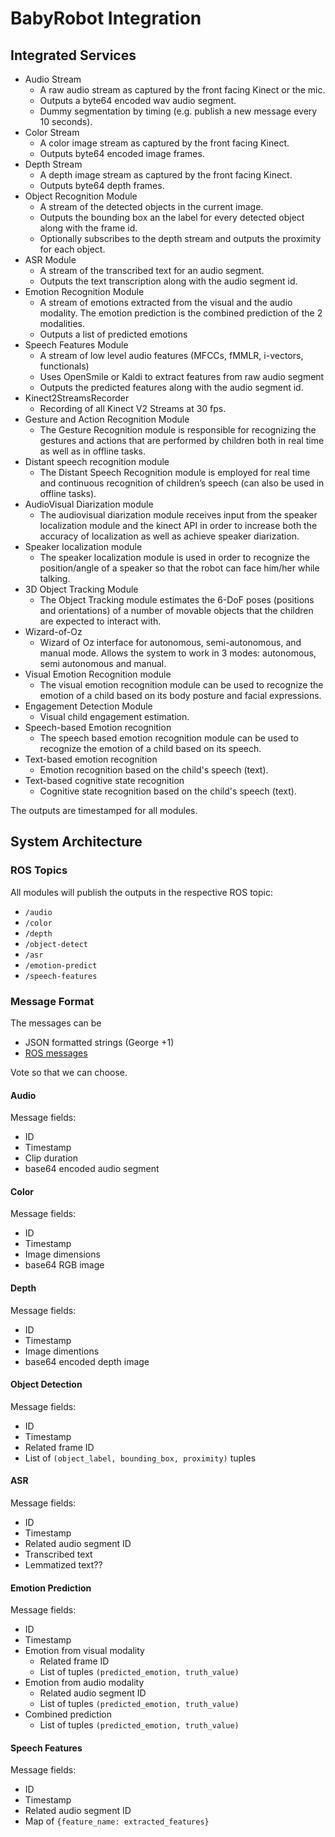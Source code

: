 # BabyRobot Integration

## Integrated Services

- Audio Stream
  - A raw audio stream as captured by the front facing Kinect or the mic. 
  - Outputs a byte64 encoded wav audio segment.
  - Dummy segmentation by timing (e.g. publish a new message every 10 seconds).
- Color Stream
  - A color image stream as captured by the front facing Kinect.
  - Outputs byte64 encoded image frames.
- Depth Stream
  - A depth image stream as captured by the front facing Kinect.
  - Outputs byte64 depth frames.
- Object Recognition Module
  - A stream of the detected objects in the current image.
  - Outputs the bounding box an the label for every detected object along with the frame id.
  - Optionally subscribes to the depth stream and outputs the proximity for each object. 
- ASR Module
  - A stream of the transcribed text for an audio segment.
  - Outputs the text transcription along with the audio segment id.
- Emotion Recognition Module
  - A stream of emotions extracted from the visual and the audio modality. 
    The emotion prediction is the combined prediction of the 2 modalities.
  - Outputs a list of predicted emotions
- Speech Features Module
  - A stream of low level audio features (MFCCs, fMMLR, i-vectors, functionals)
  - Uses OpenSmile or Kaldi to extract features from raw audio segment
  - Outputs the predicted features along with the audio segment id.
- Kinect2StreamsRecorder
  - Recording of all Kinect V2 Streams at 30 fps.
- Gesture and Action Recognition Module
  - The Gesture Recognition module is responsible for recognizing the gestures and actions that are performed by children both in real time as well as in offline tasks. 
-  Distant speech recognition module 
    - The Distant Speech Recognition module is employed for real time and continuous recognition of children’s speech (can also be used in offline tasks).
- AudioVisual Diarization module
  - The audiovisual diarization module receives input from the speaker localization module and the kinect API in order to increase both the accuracy of localization as well as achieve speaker diarization. 
- Speaker localization module
    - The speaker localization module is used in order to recognize the position/angle of a speaker so that the robot can face him/her while talking. 
- 3D Object Tracking Module
  - The Object Tracking module estimates the 6-DoF poses (positions and orientations) of a number of movable objects that the children are expected to interact with.
- Wizard-of-Oz
  - Wizard of Oz interface for autonomous, semi-autonomous, and manual mode. Allows the system to work in 3 modes: autonomous, semi autonomous and manual.
- Visual Emotion Recognition module 
  - The visual emotion recognition module can be used to recognize the emotion of a child based on its body posture and facial expressions. 
- Engagement Detection Module
  - Visual child engagement estimation.
- Speech-based Emotion recognition
  - The speech based emotion recognition module can be used to recognize the emotion of a child based on its speech.
- Text-based emotion recognition
  - Emotion recognition based on the child's speech (text).
- Text-based cognitive state recognition
  - Cognitive state recognition based on the child's speech (text).


The outputs are timestamped for all modules.

## System Architecture

### ROS Topics

All modules will publish the outputs in the respective ROS topic:
- `/audio`
- `/color`
- `/depth` 
- `/object-detect`
- `/asr`
- `/emotion-predict`
- `/speech-features`

### Message Format

The messages can be 
- JSON formatted strings (George +1)
- [ROS messages](http://wiki.ros.org/msg) 

Vote so that we can choose.

#### Audio

Message fields:
- ID
- Timestamp
- Clip duration
- base64 encoded audio segment

#### Color

Message fields:
- ID
- Timestamp
- Image dimensions
- base64 RGB image

#### Depth

Message fields:
- ID
- Timestamp
- Image dimentions
- base64 encoded depth image

#### Object Detection

Message fields:
- ID
- Timestamp
- Related frame ID
- List of `(object_label, bounding_box, proximity)` tuples

#### ASR

Message fields:
- ID
- Timestamp
- Related audio segment ID
- Transcribed text
- Lemmatized text??

#### Emotion Prediction

Message fields:
- ID
- Timestamp
- Emotion from visual modality
  - Related frame ID
  - List of tuples `(predicted_emotion, truth_value)`
- Emotion from audio modality
  - Related audio segment ID
  - List of tuples `(predicted_emotion, truth_value)`
- Combined prediction
  - List of tuples `(predicted_emotion, truth_value)`
  
#### Speech Features

Message fields:
- ID
- Timestamp
- Related audio segment ID
- Map of `{feature_name: extracted_features}`
